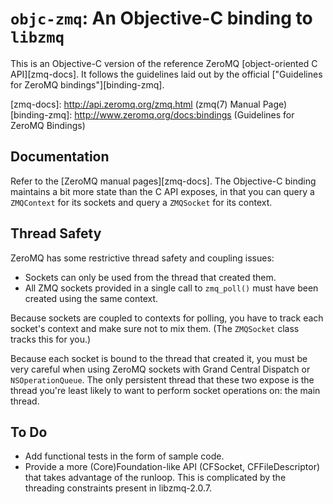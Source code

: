 `objc-zmq`: An Objective-C binding to `libzmq`
==============================================

This is an Objective-C version
of the reference ZeroMQ
[object-oriented C API][zmq-docs].
It follows the guidelines
laid out by the official
["Guidelines for ZeroMQ bindings"][binding-zmq].

[zmq-docs]: http://api.zeromq.org/zmq.html (zmq(7) Manual Page)
[binding-zmq]: http://www.zeromq.org/docs:bindings (Guidelines for ZeroMQ Bindings)

Documentation
-------------
Refer to the [ZeroMQ manual pages][zmq-docs].
The Objective-C binding
maintains a bit more state
than the C API exposes,
in that you can query
a `ZMQContext`
for its sockets
and query a `ZMQSocket`
for its context.

Thread Safety
-------------
ZeroMQ has some restrictive thread safety and coupling issues:

* Sockets can only be used from the thread that created them.
* All ZMQ sockets provided in a single call to `zmq_poll()` must have been created using the same context.

Because sockets
are coupled to contexts
for polling,
you have to track
each socket's context
and make sure not to mix them.
(The `ZMQSocket` class tracks this for you.)

Because each socket
is bound to the thread that created it,
you must be very careful when using
ZeroMQ sockets
with Grand Central Dispatch
or `NSOperationQueue`.
The only persistent thread
that these two expose
is the thread
you're least likely
to want to perform socket operations on:
the main thread.

To Do
-----
* Add functional tests in the form of sample code.
* Provide a more (Core)Foundation-like API
(CFSocket, CFFileDescriptor)
that takes advantage of the runloop.
This is complicated by
the threading constraints
present in libzmq-2.0.7.

